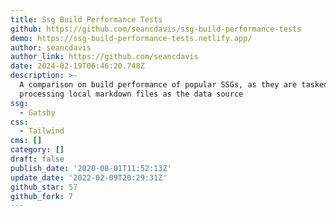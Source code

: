 ```yaml
---
title: Ssg Build Performance Tests
github: https://github.com/seancdavis/ssg-build-performance-tests
demo: https://ssg-build-performance-tests.netlify.app/
author: seancdavis
author_link: https://github.com/seancdavis
date: 2024-02-19T06:46:20.748Z
description: >-
  A comparison on build performance of popular SSGs, as they are tasked with
  processing local markdown files as the data source
ssg:
  - Gatsby
css:
  - Tailwind
cms: []
category: []
draft: false
publish_date: '2020-08-01T11:52:13Z'
update_date: '2022-02-09T20:29:31Z'
github_star: 57
github_fork: 7
---
```

